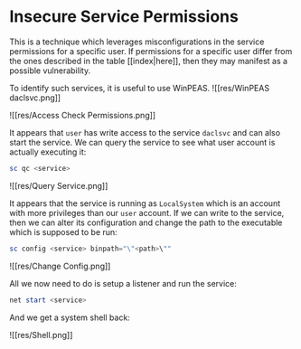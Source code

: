 # Insecure Service Permissions

This is a technique which leverages misconfigurations in the service permissions for a specific user. If permissions for a specific user differ from the ones described in the table [[index|here]], then they may manifest as a possible vulnerability.

To identify such services, it is useful to use WinPEAS.
![[res/WinPEAS daclsvc.png]]

![[res/Access Check Permissions.png]]

It appears that `user` has write access to the service `daclsvc` and can also start the service.  We can query the service to see what user account is actually executing it:

```powershell
sc qc <service>
```

![[res/Query Service.png]]

It appears that the service is running as `LocalSystem` which is an account with more privileges than our `user` account. If we can write to the service, then we can alter its configuration and change the path to the executable which is supposed to be run:

```powershell
sc config <service> binpath="\"<path>\""
```

![[res/Change Config.png]]

All we now need to do is setup a listener and run the service:
```powershell
net start <service>
```

And we get a system shell back:

![[res/Shell.png]]
